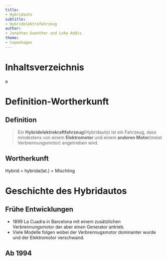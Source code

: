 ```yaml
---
title:
- Hybridauto
subtitle:
- Hybridelektrofahrzeug
author:
- Jonathan Guenther und Luke Addis
theme:
- Copenhagen
---
```


# Inhaltsverzeichnis
a

# Definition-Wortherkunft
## Definition
> Ein **Hybridelektrokraftfahrzeug**(Hybridauto) ist ein Fahrzeug, dass mindestens von einem **Elektromotor** und einem **anderen Motor**(meist Verbrennungsmotor) angetrieben wird.

## Wortherkunft
Hybrid = hybrida(lat.) = Mischling

# Geschichte des Hybridautos
## Frühe Entwicklungen
- 1899 La Cuadra in Barcelona mit einem zusätzlichen Verbrennungsmotor der aber einen Generator antrieb.
- Viele Modelle folgen wobei der Verbrennugsmotor dominanter wurde und der Elektromotor verschwand.

## Ab 1994


